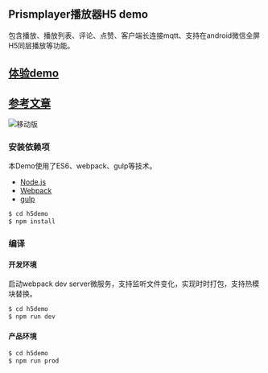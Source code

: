 ## Prismplayer播放器H5 demo

包含播放、播放列表、评论、点赞、客户端长连接mqtt、支持在android微信全屏H5同层播放等功能。

## [体验demo](https://player.alicdn.com/aliplayer/)

## [参考文章](https://player.alicdn.com/aliplayer/docs/blogs/how-to-handle-h5-same-layer.html)

![移动版](https://player.alicdn.com/aliplayer/img/h5demosmall.png)  

### 安装依赖项

本Demo使用了ES6、webpack、gulp等技术。

 - [Node.js](https://nodejs.org/en/)
 - [Webpack](http://webpack.github.io) 
 - [gulp](https://gulpjs.com)

```sh
$ cd h5demo
$ npm install
```

### 编译

#### 开发环境

启动webpack dev server微服务，支持监听文件变化，实现时时打包，支持热模块替换。

```sh
$ cd h5demo
$ npm run dev
```

#### 产品环境

```sh
$ cd h5demo
$ npm run prod
```

